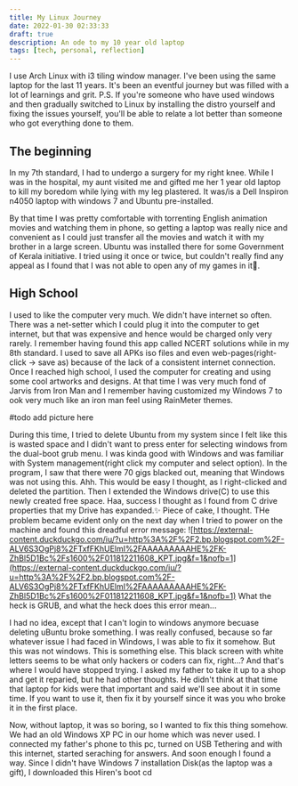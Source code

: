 ```yaml
---
title: My Linux Journey
date: 2022-01-30 02:33:33
draft: true
description: An ode to my 10 year old laptop
tags: [tech, personal, reflection]
---
```


I use Arch Linux with i3 tiling window manager. I've been using the same laptop for the last 11 years. It's been an eventful journey but was filled with a lot of learnings and grit.
P.S. If you're someone who have used windows and then gradually switched to Linux by installing the distro yourself and fixing the issues yourself, you'll be able to relate a lot better than someone who got everything done to them.

## The beginning

In my 7th standard, I had to undergo a surgery for my right knee. While I was in the hospital, my aunt visited me and gifted me her 1 year old laptop to kill my boredom while lying with my leg plastered. It was/is a Dell Inspiron n4050 laptop with windows 7 and Ubuntu pre-installed.

By that time I was pretty comfortable with torrenting English animation movies and watching them in phone, so getting a laptop was really nice and convenient as I could just transfer all the movies and watch it with my brother in a large screen.
Ubuntu was installed there for some Government of Kerala initiative. I tried using it once or twice, but couldn't really find any appeal as I found that I was not able to open any of my games in it🤷.

## High School

I used to like the computer very much. We didn't have internet so often. There was a net-setter which I could plug it into the computer to get internet, but that was expensive and hence would be charged only very rarely. I remember having found this app called NCERT solutions while in my 8th standard. I used to save all APKs iso files and even web-pages(right-click -> save as) because of the lack of a consistent internet connection. Once I reached high school, I used the computer for creating and using some cool artworks and designs. At that time I was very much fond of Jarvis from Iron Man and I remember having customized my Windows 7 to ook very much like an iron man feel using RainMeter themes.

#todo add picture here

During this time, I tried to delete Ubuntu from my system since I felt like this is wasted space and I didn't want to press enter for selecting windows from the dual-boot grub menu.
I was kinda good with Windows and was familiar with System management(right click my computer and select option). In the program, I saw that there were 70 gigs blacked out, meaning that Windows was not using this. Ahh. This would be easy I thought, as I right-clicked and deleted the partition. Then I extended the Windows drive(C) to use this newly created free space. Haa, success I thought as I found from C drive properties that my Drive has expanded.✨
Piece of cake, I thought. THe problem became evident only on the next day when I tried to power on the machine and found this dreadful error message:
![https://external-content.duckduckgo.com/iu/?u=http%3A%2F%2F2.bp.blogspot.com%2F-ALV6S3OgPj8%2FTxfFKhUElmI%2FAAAAAAAAAHE%2FK-ZhBl5D1Bc%2Fs1600%2F011812211608_KPT.jpg&f=1&nofb=1](https://external-content.duckduckgo.com/iu/?u=http%3A%2F%2F2.bp.blogspot.com%2F-ALV6S3OgPj8%2FTxfFKhUElmI%2FAAAAAAAAAHE%2FK-ZhBl5D1Bc%2Fs1600%2F011812211608_KPT.jpg&f=1&nofb=1)
What the heck is GRUB, and what the heck does this error mean...

I had no idea, except that I can't login to windows anymore becuase deleting uBuntu broke something. I was really confused, because so far whatever issue I had faced in Windows, I was able to fix it somehow. But this was not windows. This is something else. This black screen with white letters seems to be what only hackers or coders can fix, right...?
And that's where I would have stopped trying. I asked my father to take it up to a shop and get it reparied, but he had other thoughts. He didn't think at that time that laptop for kids were that important and said we'll see about it in some time. If you want to use it, then fix it by yourself since it was you who broke it in the first place.

Now, without laptop, it was so boring, so I wanted to fix this thing somehow. We had an old Windows XP PC in our home which was never used. I connected my father's phone to this pc, turned on USB Tethering and with this internet, started seraching for answers. And soon enough I found a way. Since I didn't have Windows 7 installation Disk(as the laptop was a gift), I downloaded this Hiren's boot cd
